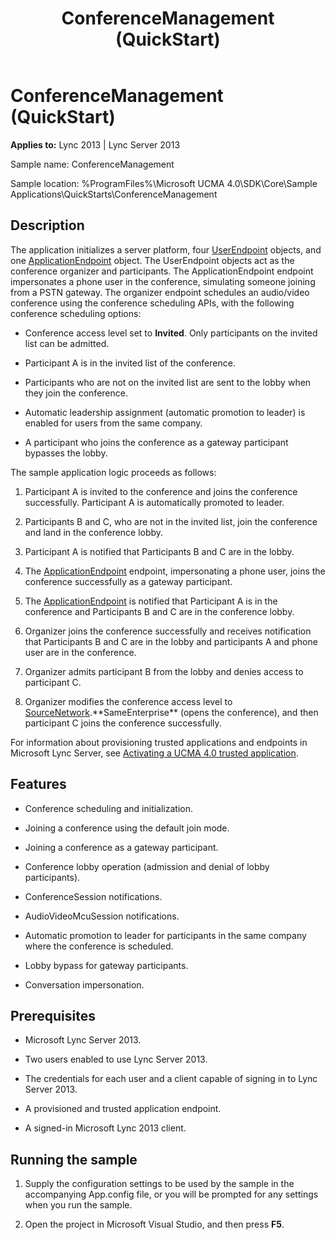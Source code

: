 ﻿---
title: ConferenceManagement (QuickStart)
TOCTitle: ConferenceManagement (QuickStart)
ms:assetid: 0e7252c6-1677-4b10-8713-1326830ab9e1
ms:mtpsurl: https://msdn.microsoft.com/en-us/library/Dn454817(v=office.15)
ms:contentKeyID: 57103651
ms.date: 07/25/2014
mtps_version: v=office.15
---

# ConferenceManagement (QuickStart)


**Applies to:** Lync 2013 | Lync Server 2013

 

Sample name: ConferenceManagement

Sample location: %ProgramFiles%\\Microsoft UCMA 4.0\\SDK\\Core\\Sample Applications\\QuickStarts\\ConferenceManagement

## Description

The application initializes a server platform, four [UserEndpoint](https://msdn.microsoft.com/en-us/library/hh348819\(v=office.15\)) objects, and one [ApplicationEndpoint](https://msdn.microsoft.com/en-us/library/hh384825\(v=office.15\)) object. The UserEndpoint objects act as the conference organizer and participants. The ApplicationEndpoint endpoint impersonates a phone user in the conference, simulating someone joining from a PSTN gateway. The organizer endpoint schedules an audio/video conference using the conference scheduling APIs, with the following conference scheduling options:

  - Conference access level set to **Invited**. Only participants on the invited list can be admitted.

  - Participant A is in the invited list of the conference.

  - Participants who are not on the invited list are sent to the lobby when they join the conference.

  - Automatic leadership assignment (automatic promotion to leader) is enabled for users from the same company.

  - A participant who joins the conference as a gateway participant bypasses the lobby.

The sample application logic proceeds as follows:

1.  Participant A is invited to the conference and joins the conference successfully. Participant A is automatically promoted to leader.

2.  Participants B and C, who are not in the invited list, join the conference and land in the conference lobby.

3.  Participant A is notified that Participants B and C are in the lobby.

4.  The [ApplicationEndpoint](https://msdn.microsoft.com/en-us/library/hh384825\(v=office.15\)) endpoint, impersonating a phone user, joins the conference successfully as a gateway participant.

5.  The [ApplicationEndpoint](https://msdn.microsoft.com/en-us/library/hh384825\(v=office.15\)) is notified that Participant A is in the conference and Participants B and C are in the conference lobby.

6.  Organizer joins the conference successfully and receives notification that Participants B and C are in the lobby and participants A and phone user are in the conference.

7.  Organizer admits participant B from the lobby and denies access to participant C.

8.  Organizer modifies the conference access level to [SourceNetwork](https://msdn.microsoft.com/en-us/library/hh385294\(v=office.15\)).**SameEnterprise** (opens the conference), and then participant C joins the conference successfully.

For information about provisioning trusted applications and endpoints in Microsoft Lync Server, see [Activating a UCMA 4.0 trusted application](activating-a-ucma-4-0-trusted-application.md).

## Features

  - Conference scheduling and initialization.

  - Joining a conference using the default join mode.

  - Joining a conference as a gateway participant.

  - Conference lobby operation (admission and denial of lobby participants).

  - ConferenceSession notifications.

  - AudioVideoMcuSession notifications.

  - Automatic promotion to leader for participants in the same company where the conference is scheduled.

  - Lobby bypass for gateway participants.

  - Conversation impersonation.

## Prerequisites

  - Microsoft Lync Server 2013.

  - Two users enabled to use Lync Server 2013.

  - The credentials for each user and a client capable of signing in to Lync Server 2013.

  - A provisioned and trusted application endpoint.

  - A signed-in Microsoft Lync 2013 client.

## Running the sample

1.  Supply the configuration settings to be used by the sample in the accompanying App.config file, or you will be prompted for any settings when you run the sample.

2.  Open the project in Microsoft Visual Studio, and then press **F5**.

